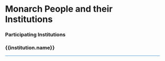 <div
  class="container-fluid monarch-view monarch-team-view">
  <div class="content">

# Monarch People and their Institutions

<div></div>
    <div class="card p-3 bg-light">
      <h3>
        Participating Institutions
      </h3>
      <div class="teamtoc">
        <dl>
          <!-- https://vuejs.org/v2/guide/list.html#v-for-on-a-lt-template-gt -->
          <template
            v-for="institution in institutions">
            <dt><a v-bind:href="'#' + institution.id">{{ institution.name }}</a></dt>
            <dd>
              {{ institution.peopleNames.join(', ') }}
            </dd>
          </template>
        </dl>
      </div>
    </div>
    <div
      v-for="institution in institutions"
      v-bind:id="institution.id"
      class="institution-target">
      <h3>
        <a
          v-bind:href="institution.website"
          target="_blank"
          rel="noreferrer">
          <img
            class="teamlogo"
            v-bind:src="institution.logo">
          {{institution.name}}
        </a>
      </h3>
      <div
        v-for="member in institution.people"
        class="teammember">
        <template
          v-if="member.alumni">
          <div class="teammember">
            <div class="membername">{{ member.name }} (alumni {{ member.title }})</div>
          </div>
        </template>
        <template
          v-else="!member.alumni">
          <div class="memberhead">
            <div class="membername">{{ member.name }}</div>
            <div class="membertitle">{{ member.title }}</div>
          </div>
          <img
            class="memberpicture"
            v-bind:src="member.picture"/>
          <div class="clear"></div>
          <div
            v-if="member.bio"
            v-bind:is="markdownToComponent(member.bio)"
            class="memberbio">
          </div>
          <!--
          <div class="membercontact">
            {{#email}}
            <a title="email" href="mailto:{{email}}" target="_blank"><img class="contactlogo" src="/image/logo-email.png" /></a> {{/email}} {{#website}}
            <a title="website" href="{{{website}}}" target="_blank"><img class="contactlogo" src="/image/logo-website.png" /></a> {{/website}} {{#twitter}}
            <a title="twitter" href="{{{twitter}}}" target="_blank"><img class="contactlogo" src="/image/logo-twitter.png" /></a> {{/twitter}} {{#facebook}}
            <a title="facebook" href="{{{facebook}}}" target="_blank"><img class="contactlogo" src="/image/logo-facebook.png" /></a> {{/facebook}}
          </div>
          -->
        </template>
      </div>
  </div>
  <team-footer></team-footer>
</div>


<script>
import getTeam from '@/api/Team';
import MarkdownIt from 'markdown-it';
import { applyLinkHandlers } from '../lib/markdown';

export default {
  components: {
    'team-footer': require('@/components/Footer.md').default,
  },
  data() {
    return {
      institutions: [],
      markdown: null,
      inRouterLink: false,
    };
  },
  created() {
    const parser = new MarkdownIt();
    this.markdown = parser;

    applyLinkHandlers(parser);
  },
  async mounted() {
    this.institutions = (await getTeam()).institutions;
  },
  methods: {
    markdownToComponent(source) {
      const rendered = this.markdown.render(source || '');
      return {
        template: `<div>${rendered}</div>`,
      };
    },
  }
};
</script>


<style lang="scss">
@import "~@/style/variables";

.container-fluid.monarch-view.monarch-team-view {
  h1, h2, h3, h4, h5, h6 {
    clear:both;
  }

  figure {
    display:table;

    img {
      padding:15px;
    }
  }

  .right {
    float:right;
  }

  .left {
    float:left;
  }

  .center {
    margin-left:auto;
    margin-right:auto;
    vertical-align:middle;
    text-align:center;
  }

  .bottomright {
    float:right;
    position:relative;
    bottom:0;
    right:0;
  }

  figcaption {
    text-align:justify;
    font-size:12px;
    word-wrap:normal;
    display:table-caption;
    caption-side: bottom;
    padding: 0 10px 5px;
    line-height: 16px;
  }

  table {
    margin: auto;
    text-align: center;
    td a img {
      max-width: 120px;
      margin: 5px;
    }

    @media(min-width:$grid-float-breakpoint) {
      td a img {
        max-width: 200px;
      }
    }
  }

  .institution-target {
    padding-top: $navbar-height + 10px;
  }
  .team {
      padding: 0;
  }
  .team h3 {
      padding: 0;
  }
  img.teamlogo {
      display: inline-block;
      height: 50px;
      position: relative;
      top: -15px;
      float: right;
  }
  .teammember {
      border-top: #428bca solid 1px;
      padding: 10px 0px;
  }
  .membername {
      font-weight: 500;
      font-size: 16px;
  }
  .membertitle {
      font-style: italic;
      margin-bottom: 5px;
  }
  .memberbio {
      display: inline-block;
      line-height: 24px;
      font-weight: 200;
      font-family: Helvetica, Arial, sans-serif;
  }
  .memberhead {
      float: left;
  }
  .memberpicture {
      padding-left: 1em;
      max-height: 45px;
      height: auto;
  }
  .contactlogo {
      padding-right: 0.5em;
      max-height: 20px;
      height: auto;
  }
}

</style>
